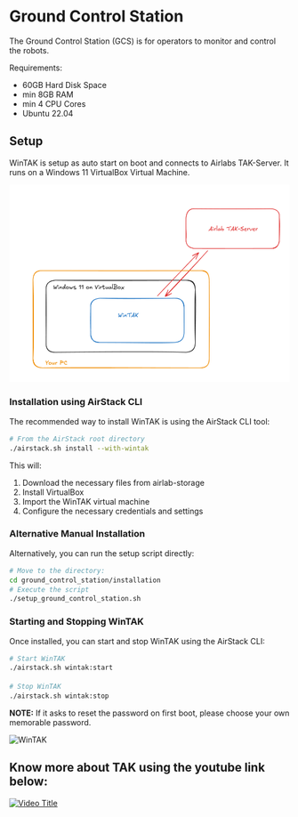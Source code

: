 # Ground Control Station

The Ground Control Station (GCS) is for operators to monitor and control the robots.

Requirements: 
- 60GB Hard Disk Space
- min 8GB RAM
- min 4 CPU Cores
- Ubuntu 22.04

## Setup 
WinTAK is setup as auto start on boot and connects to Airlabs TAK-Server. It runs on a Windows 11 VirtualBox Virtual Machine.

![Setup](asset/setup.png)

### Installation using AirStack CLI

The recommended way to install WinTAK is using the AirStack CLI tool:

```bash
# From the AirStack root directory
./airstack.sh install --with-wintak
```

This will:
1. Download the necessary files from airlab-storage
2. Install VirtualBox
3. Import the WinTAK virtual machine
4. Configure the necessary credentials and settings

### Alternative Manual Installation

Alternatively, you can run the setup script directly:

```bash
# Move to the directory:
cd ground_control_station/installation
# Execute the script
./setup_ground_control_station.sh
```

### Starting and Stopping WinTAK

Once installed, you can start and stop WinTAK using the AirStack CLI:

```bash
# Start WinTAK
./airstack.sh wintak:start

# Stop WinTAK
./airstack.sh wintak:stop
```

**NOTE:** If it asks to reset the password on first boot, please choose your own memorable password.

![WinTAK](asset/WinTAK_on_windows_virtualbox_vm.png)

## Know more about TAK using the youtube link below:
[![Video Title](https://img.youtube.com/vi/fiBt0wEiKh8/0.jpg)](https://www.youtube.com/watch?v=fiBt0wEiKh8&t=1s)